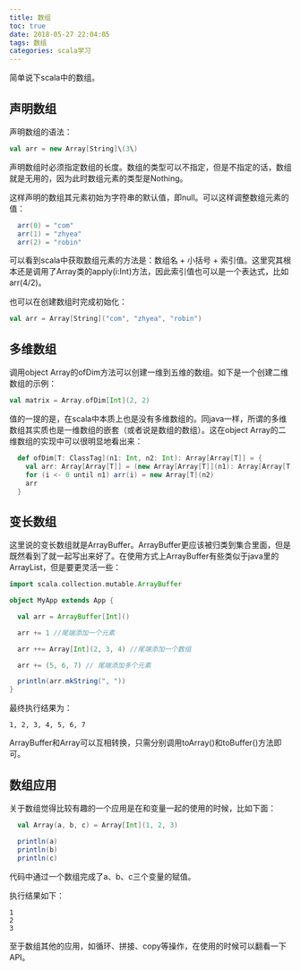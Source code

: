 ```yaml
---
title: 数组
toc: true
date: 2018-05-27 22:04:05
tags: 数组
categories: scala学习
---
```


简单说下scala中的数组。

## 声明数组

声明数组的语法：
```scala
val arr = new Array[String]\(3\)
```
声明数组时必须指定数组的长度。数组的类型可以不指定，但是不指定的话，数组就是无用的，因为此时数组元素的类型是Nothing。

这样声明的数组其元素初始为字符串的默认值，即null。可以这样调整数组元素的值：
```scala
  arr(0) = "com"
  arr(1) = "zhyea"
  arr(2) = "robin"
```
可以看到scala中获取数组元素的方法是：数组名 + 小括号 + 索引值。这里究其根本还是调用了Array类的apply(i:Int)方法，因此索引值也可以是一个表达式，比如arr(4/2)。

也可以在创建数组时完成初始化：
```scala
val arr = Array[String]("com", "zhyea", "robin")
```

## 多维数组

调用object Array的ofDim方法可以创建一维到五维的数组。如下是一个创建二维数组的示例：
```scala
val matrix = Array.ofDim[Int](2, 2)
```

值的一提的是，在scala中本质上也是没有多维数组的。同java一样，所谓的多维数组其实质也是一维数组的嵌套（或者说是数组的数组）。这在object Array的二维数组的实现中可以很明显地看出来：

```scala
  def ofDim[T: ClassTag](n1: Int, n2: Int): Array[Array[T]] = {
    val arr: Array[Array[T]] = (new Array[Array[T]](n1): Array[Array[T]])
    for (i <- 0 until n1) arr(i) = new Array[T](n2)
    arr
  }
```

## 变长数组

这里说的变长数组就是ArrayBuffer。ArrayBuffer更应该被归类到集合里面，但是既然看到了就一起写出来好了。在使用方式上ArrayBuffer有些类似于java里的ArrayList，但是要更灵活一些：

```scala
import scala.collection.mutable.ArrayBuffer

object MyApp extends App {

  val arr = ArrayBuffer[Int]()

  arr += 1 //尾端添加一个元素

  arr ++= Array[Int](2, 3, 4) //尾端添加一个数组

  arr += (5, 6, 7) // 尾端添加多个元素

  println(arr.mkString(", "))
}
```

最终执行结果为：
```text
1, 2, 3, 4, 5, 6, 7
```

ArrayBuffer和Array可以互相转换，只需分别调用toArray()和toBuffer()方法即可。

## 数组应用

关于数组觉得比较有趣的一个应用是在和变量一起的使用的时候，比如下面：
```scala
  val Array(a, b, c) = Array[Int](1, 2, 3)

  println(a)
  println(b)
  println(c)
```
代码中通过一个数组完成了a、b、c三个变量的赋值。

执行结果如下：
```text
1
2
3
```

至于数组其他的应用，如循环、拼接、copy等操作，在使用的时候可以翻看一下API。
